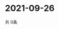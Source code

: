 # 2021-09-26
  共 0条

  <!-- BEGIN -->
  <!-- 最后更新时间Sun Sep 26 2021 16:04:33 GMT+0000 (Coordinated Universal Time) -->
  
  <!-- END -->
  
  